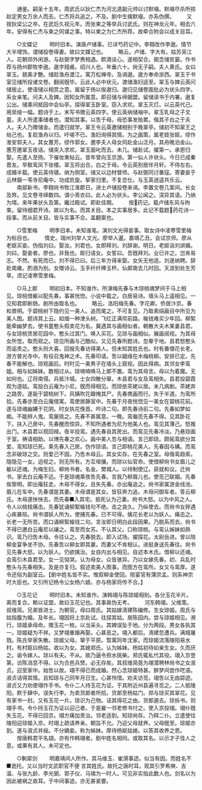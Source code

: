 <!-- { "loadSidebar": true } -->
　　通鉴。嗣圣十五年。周武氏以狄仁杰为河北道副元帅以讨默啜。默啜尽杀所掠赵定男女万余人而去。仁杰将兵追之。不及。剧中生擒默啜。亦系伪撰。 
　　又按狄梁公之卒。在武后久视元年。而张柬之等举兵讨武氏。则在神龙元年。相去六年。安得有仁杰与柬之同谋之事。特以柬之为仁杰所荐。故牵合附会以成关目耳。 

　　○文媒记 
　　明时旧本。演唐卢储事。已详芍药记中。李翱改作李遨。情节大半增饰。谓储投卷得妻。故曰文媒记也。 
　　略云。卢储、字大有。姑苏吴江人。花朝郊外闲游。与赵弼字梦赉相遇。飮酒谈心。遂相契合。弼念储贫窭。作书荐与扬州郡牧李遨。遨字翔甫。绍兴人也。年垂六十。尙无子嗣。夫人黄氏。女曰翠玉。貌美才艶。储趁渔舟渡江。寓万松禅寺。及谒遨。遨方奉命浙西。翠玉于书室见储所投诸文卷。翻阅旣毕。云此人必中状元。渡储渔妇适至。翠玉与婢云英问储居止。使语储以相赏之意。属留于扬以俟遨归。遨归见储卷面批必为状头四字。系女亲笔。问夫人及婢。因知女所属意。即召储与缔姻盟。留储读书于内署。遨复公出。储乘间抵园中会仙亭。探得翠玉卧室。窃入求欢。翠玉灭灯。以云英代己。用吴绫一幅。题诗于上。末写书赠云英四字。使云英纳储袖中。翠玉乳母之子文童。夫人所遣事储者也。潜知其事。以吿于母。母恐事发贻累。偕其子白之于夫人。夫人乃赠储金。而遣归就学。翠王令云英邀储相别于晚翠亭。储初不知翠王之绐己也。复趁渔舟以归。吁嗟不已。渔妇询得其情。为之画策。属老妓张妪。缪作淮安郭夫人。其女蕙芳。缪作郭女。邀李夫人母女同赴金山泛月。其舟晚泊金山。蕙芳邀翠玉夜话。储突入求欢。翠玉面叱而去。未几。储赴试。擢第一。承恩归娶。先遣人至扬。下催妆柬帖云。昔年曾向玉京游。第一仙人许状头。今日已成秦晋友。早敎鸾凤下妆楼。翠玉将出合。白之于母。令云英别居伴月轩。不侍左右。成婚半载。使云英侍寝。纳为侧室。储又以边材督师。与赵弼同讨番寇。寄妻妾于云林鎭一苇寺尼庵中。功成凯旋。挈家归里。不复恋仕。与玉英逍遥共乐云。 
　　南部新书。李翱尙书牧江淮郡日。进士卢储投卷来谒。李置文卷几案间。长女及筓。见文卷寻绎数四。谓小靑衣曰。此人必为状头。李公闻之。深异其语。乃纳为壻。来年果状头及第。纔过殿试。即赴佳期。 
　　按药记。载卢储东风与拘束。留待细君开诗。故以为名。而其关目。本之实事居多。此记不载题药花诗一段事。而从前关目。皆与实事不合。盖翻案也。 

　　○雪里梅 
　　明季旧本。未知谁笔。演刘文光得妾事。取女诗中凌寒雪里梅为标目也。 
　　情史。瑞州刘举人文光。廖举人暹。嘉靖乙丑。会试京师。廖从老妪买妾。伪指刘曰。娶汝。刘君也。女即拜刘。刘辞谢。明日。老妪诣刘讲婚。刘曰。娶妾者。廖也。非我也。妪归语女。女誓曰。吾旣拜刘。业已许之。岂肯易志。不然。有死而已。刘不得已曰。后三年方得来娶。女矢无他适。刘遂纳聘。辞赴南雍。酌酒为别。女赠诗云。玉手纤纤捧玉杯。仙郞南去几时回。天涯到处生芳草。须记凌寒雪里梅。 

　　○马上郞 
　　明初旧本。不知谁作。所演梅先春与木琼桃魂梦间于马上相见。琼桃借躯以配先春。事甚恍惚。小说中载之。白居易诗。墙头马上遥相见。一见知君即断肠。剧所由取名也。 
　　略云。洛阳梅先春。字花卿。侨居汴京。春和景明。于碧桃树下隐约见一美人。追而尾之。不可复见。乃取素绢画目中所见为美人图。题诗其上云。如烟一种津头树。飞红正满帘前路。楡钱难买少年回。柳絮能牵幽梦去。使书童憨头假卖花为名。冀遇其与画相似者。朝散大夫木某妻县君。与女琼桃赁居花园中。憨头过其门。唤入买花。见琼与画相似。展画阅视。为其母女所觉。取而观之。琼见所画与己酷似。又见先春所题诗。忽晕于地。县君怒憨头而诟责之。憨头则大喜。回报先春访得美人。但未知其姓氏也。时有番僧花长老。游方普光寺中。有役召鬼神之术。先春叩请。吿以姻缘在木梅桃柳。安排已定。先春不能解也。琼观画后。时时见一美男子在墙头上窥视。因此得病。其邻女李鸾姐。相与如姊妹。数相过从。琼喃喃唤马上郞不置。鸾为其母言。母以为着魔。无如何也。辽将南侵。兵抵汴城。士女四散分窜。木县君与女及鸾相失。县君投碧霞观为道姑。鸾投白云庵为小尼。旣而得相见。而琼依茶姥以居。未几病剧。茶姥弃之路旁。遂毙于碧桃树下。风姨吹花瓣掩其尸。先春携画而行。失于半道。为鸾所拾。先春亦至白云庵借寓。鸾使居静室中。先春于月夜恍惚见一美女在碧桃花前。遂与琼魂幽媾于花阴。时女执花俛首。吟诗二句。即先春诗前二句。先春如梦如痴。不能辨人鬼。鸾屡挑之。先春不甚属意。一晚。鸾徧觅先春不得。见其卧花下。扶入己房中。先春醒而惊异。不知所遇者为尼为他美人也。鸾见其薄己。怒推出门。木县君以观回禄。夜半投鸾。遇先春自其房出。而鸾见先春冷淡。乃悬琼画于室。祷请相助。以博先春之欢心。画中美人忽与相语。言己即琼。颇妬鸾欲分其爱。鸾知琼已死。乘先春入己房。伪作琼语。言己即桃花美人。先春因与媾。而鸾念非破琼之交。则爱己不固。乃吿木母云。其女实存。在先春之室。母偕鸾趋索。隐隐见一女。迫视之。则无所有。方互喧攘。而琼以仙官命。使借柳尙书女眉儿之躯以还魂。为梅生妇。柳尙书者。名金。樊城人。以待制使辽。获就和议。迁尙书。家去白云庵不远。于是琼魂乘夜吿先春。言我乃柳眉儿也。使觅己联姻。先春俟黎明。即出庵狂走。木母不得女。且失先春。亦出庵追之。尙书家属游金线池。眉儿在车中。先春谓是其妻。木母谓是其女。皆狂奔力追。木母问御车者。答云柳氏。木母遂怏怏去。而先春■入其宅。抵死认为己妻。尙书大怒。以为中风之人。令人以桃枝痛击。先春犹诵柳絮楡钱句不绝。击之良久。乃纵使去。而尙书女猝遇心疾暴殒。尙书谓妖人所为。使捕先春。已不可得。擒花长老以为妖人。痛击之。长老一无所苦。而口诵柳絮楡钱二句。言汝即日明白此段因果。乃脱系而去。尙书不得已邀白云庵尼以禳之。鸾至而女苏。不认其父。口称琼桃。与鸾认姊妹如熟识。鸾乃归吿木母。令往认之。先春脱去。即入试场。擢探花。太尉岳进。曾以陪柳金宴争坐不协。先春吿以柳女即其妻。而妻父不肯相认。进挺身送先春往。尙书见先春大怒。以为妖人。仍欲擒治。女自内出与相见。自述本木氏。借柳以还魂。会鸾引木县君至。女一见恸哭。认为母女。众皆骇异。乃以女嫁先春。初、兵乱时憨头与先春相失。及是亦复归。叙述卖美人图事。而图方在鸾所。女又与鸾厚。遂令还俗为副室云。【剧中姓名皆不实。惟叙柳金使回。陪宴官有蒲宗孟。则系神宗时大臣也。又引所记杨令公女杨六娘。亦与杨家将传不合。】 

　　○玉花记 
　　明时旧本。未知谁作。演韩翊与陈琼姬相别。各分玉花半片。离而复合。赖以证盟。故曰玉花记也。其事眞伪无考。 
　　河东韩翊。父维策。叔维简。兄弟皆进士。为朝官。母曰周氏。其姑嫁淸建陈编修。生女琼姬。周氏与姑指腹为婚。及年长。翊因将上京赴试。往探其姑。居陈园内。尝与琼姬相见。濒行。琼姬承母命。赠玉花一枚。以当采头。其婢误坠于地。分为两段。男女各执其一。琼姬疑为不祥。又梦翊重婚再娶。心甚恶之。翊入都后。淸建忽遭兵。满城屠戮。陈氏举家失散。琼姬父母。窜于平原。暂寓同年沈家。而琼姬流落陵阳易水村。有村妪曰杨姑。收以为女。其媳郑氏。认为姊妹。杨姑初待如亲生女。久而厌之。谕令嫁人。琼以有夫。不从。故乃逼令担水挑柴。郑氏辄私代其役。翊入京登第。访陈消息不得。以为合邑兵燹。必无存矣。其叔维简竟为翊潜聘林尙书之女淑贞。迎至家中。始吿以故。翊不得已而成婚。然心念琼姬特甚。醉梦间尝作呓语。淑贞诘得其情。且知琼与己同年月日生。心甚怜惜。劝夫访觅。翊吿以无由踪迹。淑贞又力劝使翊作手书。令仆二人持玉花为证。于其附近州县遍寻觅之。二人抵陵阳。飮于肆中。误失行李。为卖货郞者所拾。货郞至杨姑门。郑与琼买其翠花。见有家书一封。又有玉花一片。琼识为己物。诘其得花之由。货郞遁去。琼拆书。则翊手书。令仆持玉花为证以迎己者。于是雇一邻老修书付之。使入京投翊。翊仆旣失玉花。不得已回京。翊方痛加责治。邻老适到。知琼尙存。乃释二仆。立遣使往陵阳迎琼姬入京。时翊上疏请养亲。朝旨不允。乃迎父母就养。父母旣至。琼姬亦到。遂与淑贞并俪。不分嫡妾。称为姊妹。厚待杨妪姑媳。以答其收养之恩。 
　　按唐韩君平名翃。亦有作韩翊者。剧中姓名相同。或取其名。以示才子佳人之意。或果有其人。未可定也。 

　　○剸犀剑 
　　明嘉靖间人所作。其马维玉、崔漪事迹。似当有因。而姓名不■诡托。又以当时文武职官不便 言其姓氏。故托之唐时耳。观其引罗希奭、吉温、与张九龄、李光弼、郭子仪、马璘为一时人。可见非实指此数人也。剑名以为因此被祸之故耳。于中间事迹。亦无甚紧要。 
